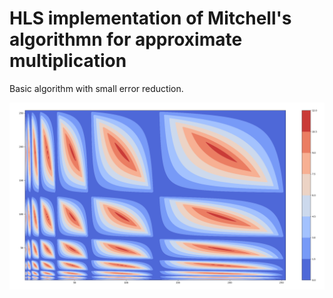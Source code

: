 # HLS implementation of Mitchell's algorithmn for approximate multiplication

Basic algorithm with small error reduction. 

![Error distribution in %](Figure_1.png)